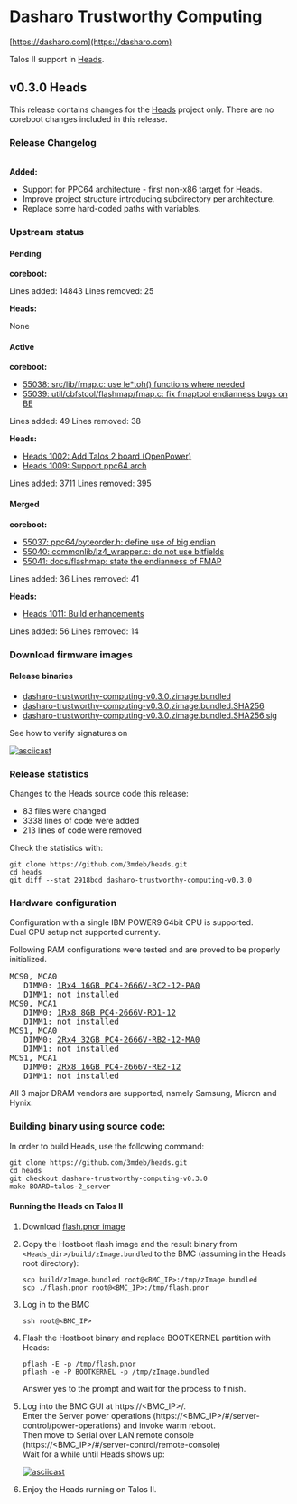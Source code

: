 # Dasharo Trustworthy Computing

[https://dasharo.com](https://dasharo.com)

Talos II support in [Heads](https://github.com/osresearch/heads).

## v0.3.0 Heads

This release contains changes for the
[Heads](https://github.com/osresearch/heads) project only.
There are no coreboot changes included in this release.

### Release Changelog
\
**Added:**
* Support for PPC64 architecture - first non-x86 target for Heads.
* Improve project structure introducing subdirectory per architecture.
* Replace some hard-coded paths with variables.

### Upstream status

#### Pending

**coreboot:**

Lines added: 14843
Lines removed: 25

**Heads:**

None

#### Active

**coreboot:**

* [55038: src/lib/fmap.c: use le*toh() functions where needed](https://review.coreboot.org/c/coreboot/+/55038)
* [55039: util/cbfstool/flashmap/fmap.c: fix fmaptool endianness bugs on BE](https://review.coreboot.org/c/coreboot/+/55039)

Lines added: 49
Lines removed: 38

**Heads:**

* [Heads 1002: Add Talos 2 board (OpenPower)](https://github.com/osresearch/heads/pull/1002)
* [Heads 1009: Support ppc64 arch](https://github.com/osresearch/heads/pull/1009)

Lines added: 3711
Lines removed: 395

#### Merged

**coreboot:**

* [55037: ppc64/byteorder.h: define use of big endian](https://review.coreboot.org/c/coreboot/+/55037)
* [55040: commonlib/lz4_wrapper.c: do not use bitfields](https://review.coreboot.org/c/coreboot/+/55040)
* [55041: docs/flashmap: state the endianness of FMAP](https://review.coreboot.org/c/coreboot/+/55041/3)

Lines added: 36
Lines removed: 41

**Heads:**

* [Heads 1011: Build enhancements](https://github.com/osresearch/heads/pull/1011)

Lines added: 56
Lines removed: 14

### Download firmware images

#### Release binaries

* [dasharo-trustworthy-computing-v0.3.0.zimage.bundled](https://cloud.3mdeb.com/index.php/s/W98EEAgbkGHikcE)
* [dasharo-trustworthy-computing-v0.3.0.zimage.bundled.SHA256](https://cloud.3mdeb.com/index.php/s/99JZkJ4jARRFXZp)
* [dasharo-trustworthy-computing-v0.3.0.zimage.bundled.SHA256.sig](https://cloud.3mdeb.com/index.php/s/dENfFfq8stQogoJ)

See how to verify signatures on

[![asciicast](https://asciinema.org/a/XTwZHG3RMWe0Mm2VrV7VPloYB.svg)](https://asciinema.org/a/XTwZHG3RMWe0Mm2VrV7VPloYB)

### Release statistics

Changes to the Heads source code this release:
- 83 files were changed
- 3338 lines of code were added
- 213 lines of code were removed

Check the statistics with:

```
git clone https://github.com/3mdeb/heads.git
cd heads
git diff --stat 2918bcd dasharo-trustworthy-computing-v0.3.0
```

### Hardware configuration

Configuration with a single IBM POWER9 64bit CPU is supported.\
Dual CPU setup not supported currently.

Following RAM configurations were tested and are proved to be properly initialized.
<pre>
MCS0, MCA0
   DIMM0: <a href=https://www.samsung.com/semiconductor/dram/module/M393A2K40CB2-CTD>1Rx4 16GB PC4-2666V-RC2-12-PA0</a>
   DIMM1: not installed
MCS0, MCA1
   DIMM0: <a href=https://www.crucial.com/memory/server-ddr4/mta9asf1g72pz-2g6j1>1Rx8 8GB PC4-2666V-RD1-12</a>
   DIMM1: not installed
MCS1, MCA0
   DIMM0: <a href=https://www.samsung.com/semiconductor/dram/module/M393A4K40CB2-CTD>2Rx4 32GB PC4-2666V-RB2-12-MA0</a>
   DIMM1: not installed
MCS1, MCA1
   DIMM0: <a href=https://mis-prod-koce-homepage-cdn-01-blob-ep.azureedge.net/web/static_file/12701730956286135.pdf>2Rx8 16GB PC4-2666V-RE2-12</a>
   DIMM1: not installed
</pre>

All 3 major DRAM vendors are supported, namely Samsung, Micron and Hynix.

### Building binary using source code:

In order to build Heads, use the following command:

```
git clone https://github.com/3mdeb/heads.git
cd heads
git checkout dasharo-trustworthy-computing-v0.3.0
make BOARD=talos-2_server
```

#### Running the Heads on Talos II

1.
   Download [flash.pnor image](https://cloud.3mdeb.com/index.php/s/canxPx5d4X8c2wk)

2.
   Copy the Hostboot flash image
   and the result binary from `<Heads_dir>/build/zImage.bundled`
   to the BMC
   (assuming in the Heads root directory):

   ```
   scp build/zImage.bundled root@<BMC_IP>:/tmp/zImage.bundled
   scp ./flash.pnor root@<BMC_IP>:/tmp/flash.pnor
   ```

3.
   Log in to the BMC

   ```
   ssh root@<BMC_IP>
   ```

4.
   Flash the Hostboot binary and replace BOOTKERNEL partition with Heads:

   ```
   pflash -E -p /tmp/flash.pnor
   pflash -e -P BOOTKERNEL -p /tmp/zImage.bundled
   ```

   Answer yes to the prompt and wait for the process to finish.

5.
   Log into the BMC GUI at https://<BMC_IP>/.\
   Enter the Server power operations (https://<BMC_IP>/#/server-control/power-operations) and invoke warm reboot.\
   Then move to Serial over LAN remote console (https://<BMC_IP>/#/server-control/remote-console)\
   Wait for a while until Heads shows up:

   [![asciicast](https://asciinema.org/a/VYszHn2aslY4GdAVBvsgbWb3d.svg)](https://asciinema.org/a/VYszHn2aslY4GdAVBvsgbWb3d)

6.
   Enjoy the Heads running on Talos II.

